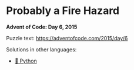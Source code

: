 # Probably a Fire Hazard

**Advent of Code: Day 6, 2015**

Puzzle text: <https://adventofcode.com/2015/day/6>

Solutions in other languages:

- [🐍 Python](../../../../python/2015/06_probably_a_fire_hazard/README.md)
